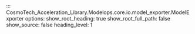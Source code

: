 ::: CosmoTech_Acceleration_Library.Modelops.core.io.model_exporter.ModelExporter
    options:
       show_root_heading: true
       show_root_full_path: false
       show_source: false
       heading_level: 1

